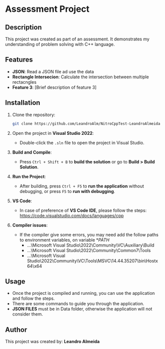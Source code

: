 # Assessment Project

## Description

This project was created as part of an assessment. It demonstrates my understanding of problem solving with C++ language.

## Features

- **JSON**: Read a JSON file ad use the data
- **Rectangle Intersecion**: Calculate the intersection between multiple rectacngles
- **Feature 3**: [Brief description of feature 3]

## Installation

1. Clone the repository:
    ```bash
    git clone https://github.com/LeandroAlm/NitroCppTest-LeandroAlmeida.git
    ```
2. Open the project in **Visual Studio 2022**:
    - Double-click the `.sln` file to open the project in Visual Studio.

3. **Build and Compile**:
    - Press `Ctrl + Shift + B` to **build the solution** or go to **Build > Build Solution**.

4. **Run the Project**:
    - After building, press `Ctrl + F5` to **run the application** without debugging, or press `F5` to **run with debugging**.

5. **VS Code**:
    - In case of preference of **VS Code IDE**, please follow the steps: https://code.visualstudio.com/docs/languages/cpp

6. **Compiler issues**:
    - If the compiler give some errors, you may need add the follow paths to environment variables, on variable **PATH*
        - ...\Microsoft Visual Studio\2022\Community\VC\Auxiliary\Build
        - ...\Microsoft Visual Studio\2022\Community\Common7\Tools
        - ...\Microsoft Visual Studio\2022\Community\VC\Tools\MSVC\14.44.35207\bin\Hostx64\x64

## Usage

- Once the project is compiled and running, you can use the application and follow the steps.
- There are some commands to guide you through the application.
- **JSON FILES** must be in Data folder, otherwise the application will not consider them.

## Author

This project was created by: **Leandro Almeida**
